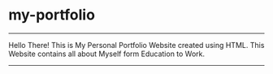 # my-portfolio
***************************************************************
Hello There!
This is My Personal Portfolio Website created using HTML.
This Website contains all about Myself form Education to Work.
***************************************************************

